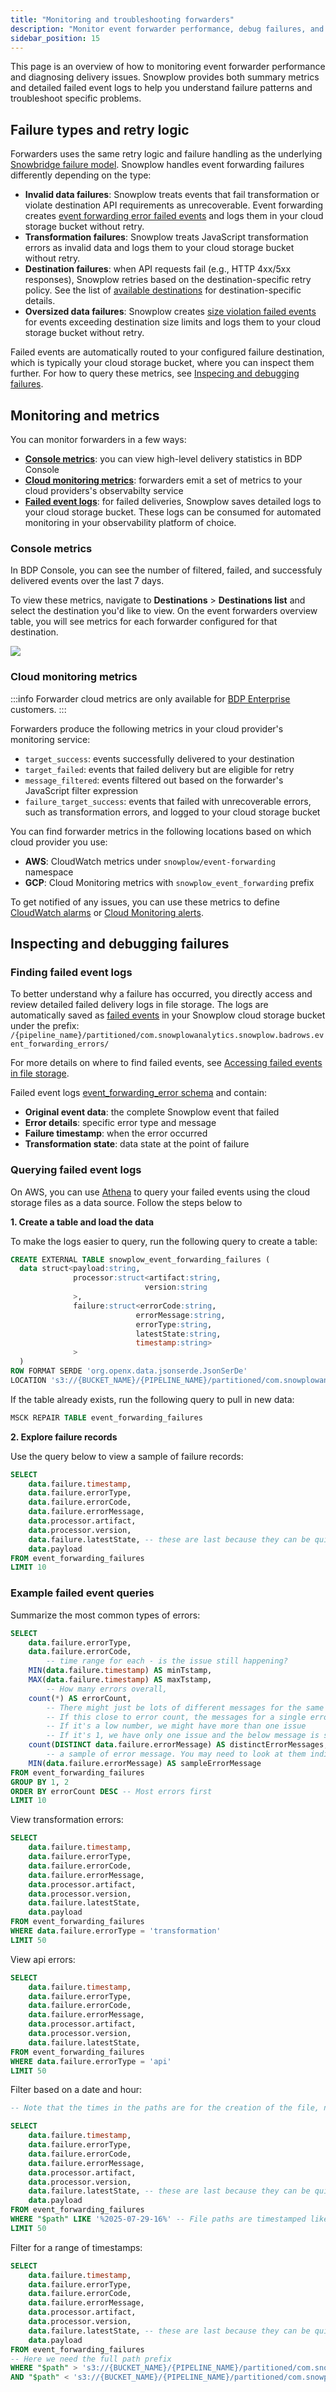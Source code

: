 ```yaml
---
title: "Monitoring and troubleshooting forwarders"
description: "Monitor event forwarder performance, debug failures, and understand retry logic with cloud metrics, failed event logs, and BDP Console statistics."
sidebar_position: 15
---
```


This page is an overview of how to monitoring event forwarder performance and diagnosing delivery issues. Snowplow provides both summary metrics and detailed failed event logs to help you understand failure patterns and troubleshoot specific problems.

## Failure types and retry logic

Forwarders uses the same retry logic and failure handling as the underlying [Snowbridge failure model](/docs/destinations/forwarding-events/snowbridge/concepts/failure-model/index.md). Snowplow handles event forwarding failures differently depending on the type:

- **Invalid data failures**: Snowplow treats events that fail transformation or violate destination API requirements as unrecoverable. Event forwarding creates [event forwarding error failed events](https://iglucentral.com/?q=event_forwarding_error) and logs them in your cloud storage bucket without retry.
- **Transformation failures**: Snowplow treats JavaScript transformation errors as invalid data and logs them to your cloud storage bucket without retry.
- **Destination failures**: when API requests fail (e.g., HTTP 4xx/5xx responses), Snowplow retries based on the destination-specific retry policy. See the list of [available destinations](/docs/destinations/forwarding-events/integrations/index.md) for destination-specific details.
- **Oversized data failures**: Snowplow creates [size violation failed events](docs/api-reference/failed-events/index.md) for events exceeding destination size limits and logs them to your cloud storage bucket without retry.

Failed events are automatically routed to your configured failure destination, which is typically your cloud storage bucket, where you can inspect them further. For how to query these metrics, see [Inspecing and debugging failures](#inspecting-and-debugging-failures).

## Monitoring and metrics

You can monitor forwarders in a few ways:

- [**Console metrics**](#console-metrics): you can view high-level delivery statistics in BDP Console
- [**Cloud monitoring metrics**](#cloud-monitoring-metrics): forwarders emit a set of metrics to your cloud providers's observabilty service
- [**Failed event logs**](#inspecting-and-debugging-failures): for failed deliveries, Snowplow saves detailed logs to your cloud storage bucket. These logs can be consumed for automated monitoring in your observability platform of choice.

### Console metrics

In BDP Console, you can see the number of filtered, failed, and successfuly delivered events over the last 7 days.

To view these metrics, navigate to **Destinations** > **Destinations list** and select the destination you'd like to view. On the event forwarders overview table, you will see metrics for each forwarder configured for that destination.

![](./images/event-forwarding-console-metrics.png)

### Cloud monitoring metrics

:::info
Forwarder cloud metrics are only available for [BDP Enterprise](/docs/get-started/snowplow-bdp/index.md#enterprise-in-your-own-cloud) customers.
:::

Forwarders produce the following metrics in your cloud provider's monitoring service:

- `target_success`: events successfully delivered to your destination
- `target_failed`: events that failed delivery but are eligible for retry
- `message_filtered`: events filtered out based on the forwarder's JavaScript filter expression
- `failure_target_success`: events that failed with unrecoverable errors, such as transformation errors, and logged to your cloud storage bucket

You can find forwarder metrics in the following locations based on which cloud provider you use:

- **AWS**: CloudWatch metrics under `snowplow/event-forwarding` namespace
- **GCP**: Cloud Monitoring metrics with `snowplow_event_forwarding` prefix

To get notified of any issues, you can use these metrics to define [CloudWatch alarms](https://docs.aws.amazon.com/AmazonCloudWatch/latest/monitoring/AlarmThatSendsEmail.html) or [Cloud Monitoring alerts](https://cloud.google.com/monitoring/alerts).

## Inspecting and debugging failures

### Finding failed event logs

To better understand why a failure has occurred, you directly access and review detailed failed delivery logs in file storage. The logs are automatically saved as [failed events](/docs/data-product-studio/data-quality/failed-events/exploring-failed-events/file-storage/index.md) in your Snowplow cloud storage bucket under the prefix:
`/{pipeline_name}/partitioned/com.snowplowanalytics.snowplow.badrows.event_forwarding_errors/`

For more details on where to find failed events, see [Accessing failed events in file storage](/docs/data-product-studio/data-quality/failed-events/exploring-failed-events/file-storage/index.md).

Failed event logs [event_forwarding_error schema](https://iglucentral.com/?q=event_forwarding_error) and contain:

- **Original event data**: the complete Snowplow event that failed
- **Error details**: specific error type and message
- **Failure timestamp**: when the error occurred
- **Transformation state**: data state at the point of failure

### Querying failed event logs 

On AWS, you can use [Athena](https://aws.amazon.com/athena/) to query your failed events using the cloud storage files as a data source. Follow the steps below to 

**1. Create a table and load the data**

To make the logs easier to query, run the following query to create a table:
```sql
CREATE EXTERNAL TABLE snowplow_event_forwarding_failures (
  data struct<payload:string,
              processor:struct<artifact:string,
                              version:string
              >,
              failure:struct<errorCode:string,
                            errorMessage:string,
                            errorType:string,
                            latestState:string,
                            timestamp:string>
              > 
  )           
ROW FORMAT SERDE 'org.openx.data.jsonserde.JsonSerDe'
LOCATION 's3://{BUCKET_NAME}/{PIPELINE_NAME}/partitioned/com.snowplowanalytics.snowplow.badrows.event_forwarding_error/' 
```
If the table already exists, run the following query to pull in new data:

```sql
MSCK REPAIR TABLE event_forwarding_failures
```

**2. Explore failure records**

Use the query below to view a sample of failure records:

```sql
SELECT 
    data.failure.timestamp,
    data.failure.errorType,
    data.failure.errorCode,
    data.failure.errorMessage,
    data.processor.artifact,
    data.processor.version,
    data.failure.latestState, -- these are last because they can be quite large 
    data.payload
FROM event_forwarding_failures
LIMIT 10
```

### Example failed event queries

Summarize the most common types of errors:

```sql
SELECT 
    data.failure.errorType,
    data.failure.errorCode,
        -- time range for each - is the issue still happening?
    MIN(data.failure.timestamp) AS minTstamp,
    MAX(data.failure.timestamp) AS maxTstamp,
        -- How many errors overall,
    count(*) AS errorCount, 
        -- There might just be lots of different messages for the same error
        -- If this close to error count, the messages for a single error might just have high cardinality - worth checking the messages themselves
        -- If it's a low number, we might have more than one issue
        -- If it's 1, we have only one issue and the below message is shared by all
    count(DISTINCT data.failure.errorMessage) AS distinctErrorMessages, 
        -- a sample of error message. You may need to look at them individually to get the full picture
    MIN(data.failure.errorMessage) AS sampleErrorMessage
FROM event_forwarding_failures
GROUP BY 1, 2
ORDER BY errorCount DESC -- Most errors first
LIMIT 10
```

View transformation errors:

```sql
SELECT 
    data.failure.timestamp,
    data.failure.errorType,
    data.failure.errorCode,
    data.failure.errorMessage,
    data.processor.artifact,
    data.processor.version,
    data.failure.latestState, 
    data.payload
FROM event_forwarding_failures 
WHERE data.failure.errorType = 'transformation'
LIMIT 50
```

View api errors:

```sql
SELECT 
    data.failure.timestamp,
    data.failure.errorType,
    data.failure.errorCode,
    data.failure.errorMessage,
    data.processor.artifact,
    data.processor.version,
    data.failure.latestState,
FROM event_forwarding_failures 
WHERE data.failure.errorType = 'api'
LIMIT 50
```

Filter based on a date and hour:
```sql
-- Note that the times in the paths are for the creation of the file, not the failure time

SELECT 
    data.failure.timestamp,
    data.failure.errorType,
    data.failure.errorCode,
    data.failure.errorMessage,
    data.processor.artifact,
    data.processor.version,
    data.failure.latestState, -- these are last because they can be quite large 
    data.payload
FROM event_forwarding_failures 
WHERE "$path" LIKE '%2025-07-29-16%' -- File paths are timestamped like this, so we can limit our queries this way
LIMIT 50
```

Filter for a range of timestamps:

```sql
SELECT 
    data.failure.timestamp,
    data.failure.errorType,
    data.failure.errorCode,
    data.failure.errorMessage,
    data.processor.artifact,
    data.processor.version,
    data.failure.latestState, -- these are last because they can be quite large 
    data.payload
FROM event_forwarding_failures 
-- Here we need the full path prefix
WHERE "$path" > 's3://{BUCKET_NAME}/{PIPELINE_NAME}/partitioned/com.snowplowanalytics.snowplow.badrows.event_forwarding_error/2025-07-29-16' 
AND "$path" < 's3://{BUCKET_NAME}/{PIPELINE_NAME}/partitioned/com.snowplowanalytics.snowplow.badrows.event_forwarding_error/2025-07-29-20'
```
